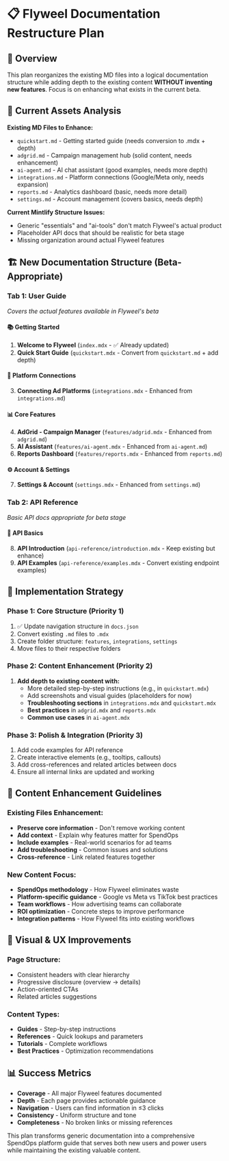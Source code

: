 # 📋 Flyweel Documentation Restructure Plan

## 🎯 Overview
This plan reorganizes the existing MD files into a logical documentation structure while adding depth to the existing content **WITHOUT inventing new features**. Focus is on enhancing what exists in the current beta.

## 📁 Current Assets Analysis
**Existing MD Files to Enhance:**
- `quickstart.md` - Getting started guide (needs conversion to .mdx + depth)
- `adgrid.md` - Campaign management hub (solid content, needs enhancement)
- `ai-agent.md` - AI chat assistant (good examples, needs more depth)
- `integrations.md` - Platform connections (Google/Meta only, needs expansion)
- `reports.md` - Analytics dashboard (basic, needs more detail)
- `settings.md` - Account management (covers basics, needs depth)

**Current Mintlify Structure Issues:**
- Generic "essentials" and "ai-tools" don't match Flyweel's actual product
- Placeholder API docs that should be realistic for beta stage
- Missing organization around actual Flyweel features

## 🏗️ New Documentation Structure (Beta-Appropriate)

### **Tab 1: User Guide**
*Covers the actual features available in Flyweel's beta*

#### **📚 Getting Started**
1. **Welcome to Flyweel** (`index.mdx` - ✅ Already updated)
2. **Quick Start Guide** (`quickstart.mdx` - Convert from `quickstart.md` + add depth)

#### **🔗 Platform Connections**  
3. **Connecting Ad Platforms** (`integrations.mdx` - Enhanced from `integrations.md`)

#### **📊 Core Features**
4. **AdGrid - Campaign Manager** (`features/adgrid.mdx` - Enhanced from `adgrid.md`)
5. **AI Assistant** (`features/ai-agent.mdx` - Enhanced from `ai-agent.md`)
6. **Reports Dashboard** (`features/reports.mdx` - Enhanced from `reports.md`)

#### **⚙️ Account & Settings**
7. **Settings & Account** (`settings.mdx` - Enhanced from `settings.md`)

### **Tab 2: API Reference**
*Basic API docs appropriate for beta stage*

#### **🔌 API Basics**
8. **API Introduction** (`api-reference/introduction.mdx` - Keep existing but enhance)
9. **API Examples** (`api-reference/examples.mdx` - Convert existing endpoint examples)

## 🚀 Implementation Strategy

### **Phase 1: Core Structure (Priority 1)**
1. ✅ Update navigation structure in `docs.json`
2. Convert existing `.md` files to `.mdx`
3. Create folder structure: `features`, `integrations`, `settings`
4. Move files to their respective folders

### **Phase 2: Content Enhancement (Priority 2)**  
1. **Add depth to existing content with:**
   - More detailed step-by-step instructions (e.g., in `quickstart.mdx`)
   - Add screenshots and visual guides (placeholders for now)
   - **Troubleshooting sections** in `integrations.mdx` and `quickstart.mdx`
   - **Best practices** in `adgrid.mdx` and `reports.mdx`
   - **Common use cases** in `ai-agent.mdx`

### **Phase 3: Polish & Integration (Priority 3)**
1. Add code examples for API reference
2. Create interactive elements (e.g., tooltips, callouts)
3. Add cross-references and related articles between docs
4. Ensure all internal links are updated and working

## 📝 Content Enhancement Guidelines

### **Existing Files Enhancement:**
- **Preserve core information** - Don't remove working content
- **Add context** - Explain why features matter for SpendOps
- **Include examples** - Real-world scenarios for ad teams
- **Add troubleshooting** - Common issues and solutions
- **Cross-reference** - Link related features together

### **New Content Focus:**
- **SpendOps methodology** - How Flyweel eliminates waste
- **Platform-specific guidance** - Google vs Meta vs TikTok best practices  
- **Team workflows** - How advertising teams can collaborate
- **ROI optimization** - Concrete steps to improve performance
- **Integration patterns** - How Flyweel fits into existing workflows

## 🎨 Visual & UX Improvements

### **Page Structure:**
- Consistent headers with clear hierarchy
- Progressive disclosure (overview → details)
- Action-oriented CTAs
- Related articles suggestions

### **Content Types:**
- **Guides** - Step-by-step instructions
- **References** - Quick lookups and parameters
- **Tutorials** - Complete workflows  
- **Best Practices** - Optimization recommendations

## 📊 Success Metrics
- **Coverage** - All major Flyweel features documented
- **Depth** - Each page provides actionable guidance
- **Navigation** - Users can find information in ≤3 clicks
- **Consistency** - Uniform structure and tone
- **Completeness** - No broken links or missing references

This plan transforms generic documentation into a comprehensive SpendOps platform guide that serves both new users and power users while maintaining the existing valuable content.
